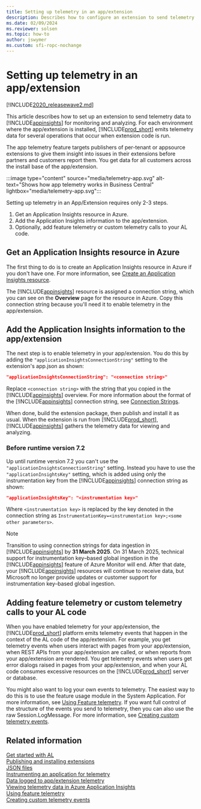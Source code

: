 ```yaml
---
title: Setting up telemetry in an app/extension 
description: Describes how to configure an extension to send telemetry data to Azure Application Insights. 
ms.date: 02/09/2024
ms.reviewer: solsen
ms.topic: how-to
author: jswymer
ms.custom: sfi-ropc-nochange
---
```


# Setting up telemetry in an app/extension 

[!INCLUDE[2020_releasewave2.md](../includes/2020_releasewave2.md)]

This article describes how to set up an extension to send telemetry data to [!INCLUDE[appinsights](../includes/azure-appinsights-name.md)] for monitoring and analyzing. For each environment where the app/extension is installed, [!INCLUDE[prod_short](includes/prod_short.md)] emits telemetry data for several operations that occur when extension code is run. 

The app telemetry feature targets publishers of per-tenant or appsource extensions to give them insight into issues in their extensions before partners and customers report them. You get data for all customers across the install base of the app/extension. 

:::image type="content" source="media/telemetry-app.svg" alt-text="Shows how app telemetry works in Business Central" lightbox="media/telemetry-app.svg":::

Setting up telemetry in an App/Extension requires only 2-3 steps.

1. Get an Application Insights resource in Azure.
1. Add the Application Insights information to the app/extension.
1. Optionally, add feature telemetry or custom telemetry calls to your AL code.


## Get an Application Insights resource in Azure

The first thing to do is to create an Application Insights resource in Azure if you don't have one. For more information, see [Create an Application Insights resource](/azure/azure-monitor/app/create-new-resource).

The [!INCLUDE[appinsights](../includes/azure-appinsights-name.md)] resource is assigned a connection string, which you can see on the **Overview** page for the resource in Azure. Copy this connection string because you'll need it to enable telemetry in the app/extension.

## Add the Application Insights information to the app/extension

The next step is to enable telemetry in your app/extension. You do this by adding the `"applicationInsightsConnectionString"` setting to the extension's app.json as shown:

```json
"applicationInsightsConnectionString": "<connection string>"
```

Replace `<connection string>` with the string that you copied in the [!INCLUDE[appinsights](../includes/azure-appinsights-name.md)] overview. For more information about the format of the [!INCLUDE[appinsights](../includes/azure-appinsights-name.md)] connection string, see [Connection Strings](/azure/azure-monitor/app/sdk-connection-string?tabs=net).

When done, build the extension package, then publish and install it as usual. When the extension is run from [!INCLUDE[prod_short](includes/prod_short.md)], [!INCLUDE[appinsights](../includes/azure-appinsights-name.md)] gathers the telemetry data for viewing and analyzing.

### Before runtime version 7.2

Up until runtime version 7.2 you can't use the `"applicationInsightsConnectionString"` setting. Instead you have to use the `"applicationInsightsKey"` setting, which is added using only the instrumentation key from the [!INCLUDE[appinsights](../includes/azure-appinsights-name.md)] connection string as shown:

```json
"applicationInsightsKey": "<instrumentation key>"
```

Where `<instrumentation key>` is replaced by the key denoted in the connection string as `InstrumentationKey=<instrumentation key>;<some other parameters>`.

> [!NOTE]
> Transition to using connection strings for data ingestion in [!INCLUDE[appinsights](../includes/azure-appinsights-name.md)] by **31 March 2025**. On 31 March 2025, technical support for instrumentation key–based global ingestion in the [!INCLUDE[appinsights](../includes/azure-appinsights-name.md)] feature of Azure Monitor will end. After that date, your [!INCLUDE[appinsights](../includes/azure-appinsights-name.md)] resources will continue to receive data, but Microsoft no longer provide updates or customer support for instrumentation key–based global ingestion. 

## Adding feature telemetry or custom telemetry calls to your AL code

When you have enabled telemetry for your app/extension, the [!INCLUDE[prod_short](../developer/includes/prod_short.md)] platform emits telemetry events that happen in the context of the AL code of the app/extension. For example, you get telemetry events when users interact with pages from your app/extension, when REST APIs from your app/extension are called, or when reports from your app/extension are rendered. You get telemetry events when users get error dialogs raised in pages from your app/extension, and when your AL code consumes excessive resources on the [!INCLUDE[prod_short](../developer/includes/prod_short.md)] server or database.

You might also want to log your own events to telemetry. The easiest way to do this is to use the feature usage module in the System Application. For more information, see [Using Feature telemetry](../administration/telemetry-feature-telemetry.md). If you want full control of the structure of the events you send to telemetry, then you can also use the raw Session.LogMessage. For more information, see [Creating custom telemetry events](devenv-instrument-application-for-telemetry-app-insights.md).


## Related information  

[Get started with AL](devenv-get-started.md)  
[Publishing and installing extensions](devenv-how-publish-and-install-an-extension-v2.md)  
[JSON files](devenv-json-files.md)  
[Instrumenting an application for telemetry](devenv-instrument-application-for-telemetry.md)  
[Data logged to app/extension telemetry](devenv-application-insights-for-extensions-data.md)  
[Viewing telemetry data in Azure Application Insights](../administration/telemetry-overview.md)  
[Using feature telemetry](../administration/telemetry-feature-telemetry.md)  
[Creating custom telemetry events](devenv-instrument-application-for-telemetry-app-insights.md)  
